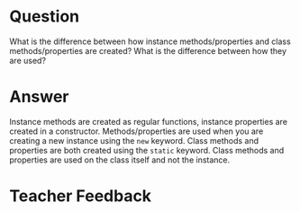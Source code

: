 # Question

What is the difference between how instance methods/properties and class methods/properties are created? What is the difference between how they are used?

# Answer

Instance methods are created as regular functions, instance properties are created in a constructor. Methods/properties are used when you are creating a new instance using the `new` keyword. Class methods and properties are both created using the `static` keyword. Class methods and properties are used on the class itself and not the instance.

# Teacher Feedback

